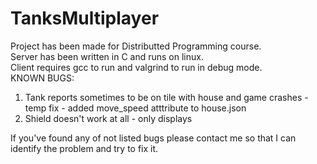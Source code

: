 # TanksMultiplayer
Project has been made for Distributted Programming course. <br/>
Server has been written in C and runs on linux. <br/>
Client requires gcc to run and valgrind to run in debug mode.<br/>
KNOWN BUGS:
1) Tank reports sometimes to be on tile with house and game crashes - temp fix - added move_speed atttribute to house.json
3) Shield doesn't work at all - only displays

If you've found any of not listed bugs please contact me so that I can identify the problem and try to fix it.
